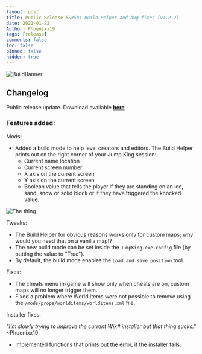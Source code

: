 ```yaml
---
layout: post
title: Public Release 5&#58; Build Helper and bug fixes (v1.2.2)
date: 2021-01-22
Author: Phoenixx19
tags: [release]
comments: false
toc: false
pinned: false
hidden: true
---
```


![BuildBanner](https://github.com/Phoenixx19/JumpKingPlus/raw/master/docs/images/Banner122.png)

## Changelog

Public release update.
Download available [**here**](https://github.com/Phoenixx19/JumpKingPlus/releases/tag/v1.2.2). <!-- more -->

### Features added:
Mods:
- Added a build mode to help level creators and editors. The Build Helper prints out on the right corner of your Jump King session:
    - Current name location
    - Current screen number
    - X axis on the current screen
    - Y axis on the current screen
    - Boolean value that tells the player if they are standing on an ice, sand, snow or solid block or if they have triggered the knocked value.

![The thing](https://github.com/Phoenixx19/JumpKingPlus/raw/master/docs/images/BuildHelper.png)

Tweaks:
- The Build Helper for obvious reasons works only for custom maps; why would you need that on a vanilla map!?
- The new build mode can be set inside the `JumpKing.exe.config` file (by putting the value to "True").
- By default, the build mode enables the `Load and save position` tool.

Fixes:
- The cheats menu in-game will show only when cheats are on, custom maps will no longer trigger them.
- Fixed a problem where World Items were not possible to remove using the `/mods/props/worlditems/worlditems.xml` file.

Installer fixes:

*"I'm slowly trying to improve the current Wix# installer but that thing sucks."* ~Phoenixx19

- Implemented functions that prints out the error, if the installer fails.